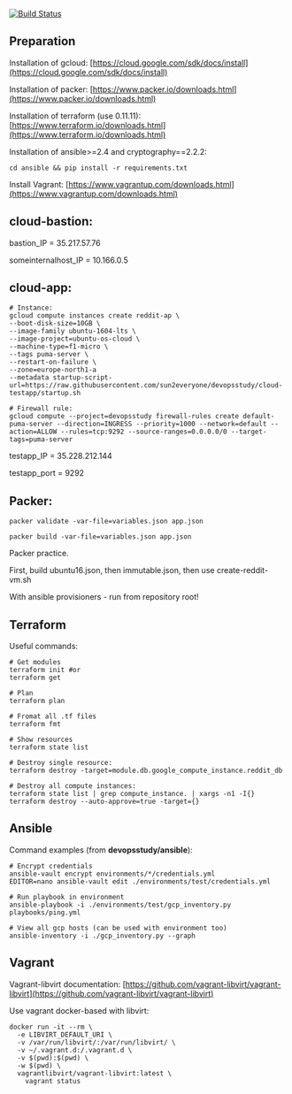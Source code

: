 [![Build Status](https://travis-ci.org/sun2everyone/devopsstudy.svg?branch=master)](https://travis-ci.org/sun2everyone/devopsstudy)

## Preparation

Installation of gcloud: [https://cloud.google.com/sdk/docs/install](https://cloud.google.com/sdk/docs/install)

Installation of packer: [https://www.packer.io/downloads.html](https://www.packer.io/downloads.html)

Installation of terraform (use 0.11.11): [https://www.terraform.io/downloads.html](https://www.terraform.io/downloads.html)

Installation of ansible>=2.4 and cryptography==2.2.2:

```
cd ansible && pip install -r requirements.txt
```

Install Vagrant: [https://www.vagrantup.com/downloads.html](https://www.vagrantup.com/downloads.html)

## cloud-bastion:

bastion_IP = 35.217.57.76

someinternalhost_IP = 10.166.0.5

## cloud-app:

```
# Instance:
gcloud compute instances create reddit-ap \
--boot-disk-size=10GB \
--image-family ubuntu-1604-lts \
--image-project=ubuntu-os-cloud \
--machine-type=f1-micro \
--tags puma-server \
--restart-on-failure \
--zone=europe-north1-a
--metadata startup-script-url=https://raw.githubusercontent.com/sun2everyone/devopsstudy/cloud-testapp/startup.sh

# Firewall rule:
gcloud compute --project=devopsstudy firewall-rules create default-puma-server --direction=INGRESS --priority=1000 --network=default --action=ALLOW --rules=tcp:9292 --source-ranges=0.0.0.0/0 --target-tags=puma-server
```

testapp_IP = 35.228.212.144

testapp_port = 9292

## Packer:

```
packer validate -var-file=variables.json app.json

packer build -var-file=variables.json app.json
```

Packer practice.

First, build ubuntu16.json, then immutable.json, then use create-reddit-vm.sh

With ansible provisioners - run from repository root!

## Terraform

Useful commands:

```
# Get modules
terraform init #or
terraform get

# Plan
terraform plan

# Fromat all .tf files
terraform fmt

# Show resources
terraform state list
 
# Destroy single resource:
terraform destroy -target=module.db.google_compute_instance.reddit_db

# Destroy all compute instances:
terraform state list | grep compute_instance. | xargs -n1 -I{} terraform destroy --auto-approve=true -target={}
```

## Ansible

Command examples (from **devopsstudy/ansible**):

```
# Encrypt credentials
ansible-vault encrypt environments/*/credentials.yml
EDITOR=nano ansible-vault edit ./environments/test/credentials.yml

# Run playbook in environment
ansible-playbook -i ./environments/test/gcp_inventory.py playbooks/ping.yml

# View all gcp hosts (can be used with environment too)
ansible-inventory -i ./gcp_inventory.py --graph
```

## Vagrant

Vagrant-libvirt documentation: [https://github.com/vagrant-libvirt/vagrant-libvirt](https://github.com/vagrant-libvirt/vagrant-libvirt)

Use vagrant docker-based with libvirt:

```
docker run -it --rm \
  -e LIBVIRT_DEFAULT_URI \
  -v /var/run/libvirt/:/var/run/libvirt/ \
  -v ~/.vagrant.d:/.vagrant.d \
  -v $(pwd):$(pwd) \
  -w $(pwd) \
  vagrantlibvirt/vagrant-libvirt:latest \
    vagrant status
```
